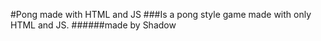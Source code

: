#Pong made with HTML and JS
###Is a pong style game made with only HTML and JS.
######made by Shadow

